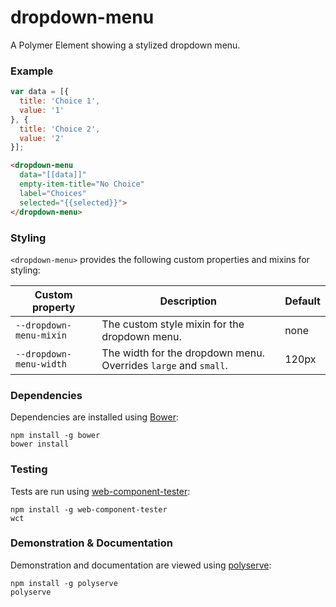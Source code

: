 # dropdown-menu

A Polymer Element showing a stylized dropdown menu.

### Example
```js
var data = [{
  title: 'Choice 1',
  value: '1'
}, {
  title: 'Choice 2',
  value: '2'
}];
```

```html
<dropdown-menu
  data="[[data]]"
  empty-item-title="No Choice"
  label="Choices"
  selected="{{selected}}">
</dropdown-menu>
```

### Styling

`<dropdown-menu>` provides the following custom properties and mixins for styling:

Custom property         | Description                                                      | Default
------------------------|------------------------------------------------------------------|--------
`--dropdown-menu-mixin` | The custom style mixin for the dropdown menu.                    | none
`--dropdown-menu-width` | The width for the dropdown menu.  Overrides `large` and `small`. | 120px

### Dependencies

Dependencies are installed using [Bower](http://bower.io/):

    npm install -g bower
    bower install

### Testing

Tests are run using [web-component-tester](https://github.com/Polymer/web-component-tester):

    npm install -g web-component-tester
    wct

### Demonstration & Documentation

Demonstration and documentation are viewed using [polyserve](https://github.com/PolymerLabs/polyserve):

    npm install -g polyserve
    polyserve

